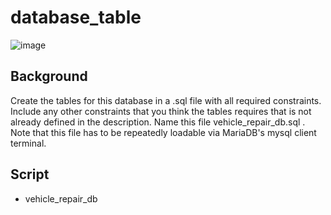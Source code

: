 # database_table
![image](https://user-images.githubusercontent.com/109471364/179444692-668c02f8-ba34-4221-908c-3190dc12b286.png)

## Background
Create the tables for this database in a .sql file with all required constraints. Include any other constraints that you think the tables requires that is not already defined in the description. Name this file vehicle_repair_db.sql . Note that this file has to be repeatedly loadable via MariaDB's mysql client terminal.
## Script
- vehicle_repair_db
